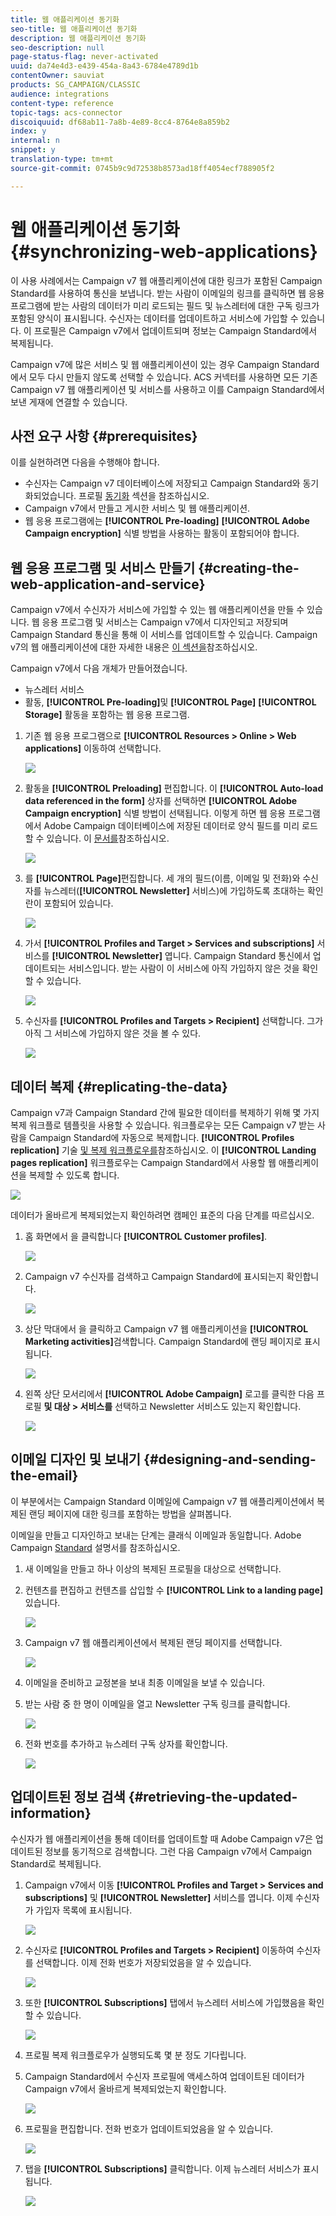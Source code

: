 ```yaml
---
title: 웹 애플리케이션 동기화
seo-title: 웹 애플리케이션 동기화
description: 웹 애플리케이션 동기화
seo-description: null
page-status-flag: never-activated
uuid: da74e4d3-e439-454a-8a43-6784e4789d1b
contentOwner: sauviat
products: SG_CAMPAIGN/CLASSIC
audience: integrations
content-type: reference
topic-tags: acs-connector
discoiquuid: df68ab11-7a8b-4e89-8cc4-8764e8a859b2
index: y
internal: n
snippet: y
translation-type: tm+mt
source-git-commit: 0745b9c9d72538b8573ad18ff4054ecf788905f2

---
```



# 웹 애플리케이션 동기화{#synchronizing-web-applications}

이 사용 사례에서는 Campaign v7 웹 애플리케이션에 대한 링크가 포함된 Campaign Standard를 사용하여 통신을 보냅니다. 받는 사람이 이메일의 링크를 클릭하면 웹 응용 프로그램에 받는 사람의 데이터가 미리 로드되는 필드 및 뉴스레터에 대한 구독 링크가 포함된 양식이 표시됩니다. 수신자는 데이터를 업데이트하고 서비스에 가입할 수 있습니다. 이 프로필은 Campaign v7에서 업데이트되며 정보는 Campaign Standard에서 복제됩니다.

Campaign v7에 많은 서비스 및 웹 애플리케이션이 있는 경우 Campaign Standard에서 모두 다시 만들지 않도록 선택할 수 있습니다. ACS 커넥터를 사용하면 모든 기존 Campaign v7 웹 애플리케이션 및 서비스를 사용하고 이를 Campaign Standard에서 보낸 게재에 연결할 수 있습니다.

## 사전 요구 사항 {#prerequisites}

이를 실현하려면 다음을 수행해야 합니다.

* 수신자는 Campaign v7 데이터베이스에 저장되고 Campaign Standard와 동기화되었습니다. 프로필 [동기화](../../integrations/using/synchronizing-profiles.md) 섹션을 참조하십시오.
* Campaign v7에서 만들고 게시한 서비스 및 웹 애플리케이션.
* 웹 응용 프로그램에는 **[!UICONTROL Pre-loading]** **[!UICONTROL Adobe Campaign encryption]** 식별 방법을 사용하는 활동이 포함되어야 합니다.

## 웹 응용 프로그램 및 서비스 만들기 {#creating-the-web-application-and-service}

Campaign v7에서 수신자가 서비스에 가입할 수 있는 웹 애플리케이션을 만들 수 있습니다. 웹 응용 프로그램 및 서비스는 Campaign v7에서 디자인되고 저장되며 Campaign Standard 통신을 통해 이 서비스를 업데이트할 수 있습니다. Campaign v7의 웹 애플리케이션에 대한 자세한 내용은 [이 섹션을](../../web/using/adding-fields-to-a-web-form.md#subscription-checkboxes)참조하십시오.

Campaign v7에서 다음 개체가 만들어졌습니다.

* 뉴스레터 서비스
* 활동, **[!UICONTROL Pre-loading]**&#x200B;및 **[!UICONTROL Page]** **[!UICONTROL Storage]** 활동을 포함하는 웹 응용 프로그램.

1. 기존 웹 응용 프로그램으로 **[!UICONTROL Resources > Online > Web applications]** 이동하여 선택합니다.

   ![](assets/acs_connect_lp_2.png)

1. 활동을 **[!UICONTROL Preloading]** 편집합니다. 이 **[!UICONTROL Auto-load data referenced in the form]** 상자를 선택하면 **[!UICONTROL Adobe Campaign encryption]** 식별 방법이 선택됩니다. 이렇게 하면 웹 응용 프로그램에서 Adobe Campaign 데이터베이스에 저장된 데이터로 양식 필드를 미리 로드할 수 있습니다. 이 [문서를](../../web/using/publishing-a-web-form.md#pre-loading-the-form-data)참조하십시오.

   ![](assets/acs_connect_lp_4.png)

1. 를 **[!UICONTROL Page]**&#x200B;편집합니다. 세 개의 필드(이름, 이메일 및 전화)와 수신자를 뉴스레터(**[!UICONTROL Newsletter]** 서비스)에 가입하도록 초대하는 확인란이 포함되어 있습니다.

   ![](assets/acs_connect_lp_3.png)

1. 가서 **[!UICONTROL Profiles and Target > Services and subscriptions]** 서비스를 **[!UICONTROL Newsletter]** 엽니다. Campaign Standard 통신에서 업데이트되는 서비스입니다. 받는 사람이 이 서비스에 아직 가입하지 않은 것을 확인할 수 있습니다.

   ![](assets/acs_connect_lp_5.png)

1. 수신자를 **[!UICONTROL Profiles and Targets > Recipient]** 선택합니다. 그가 아직 그 서비스에 가입하지 않은 것을 볼 수 있다.

   ![](assets/acs_connect_lp_6.png)

## 데이터 복제 {#replicating-the-data}

Campaign v7과 Campaign Standard 간에 필요한 데이터를 복제하기 위해 몇 가지 복제 워크플로 템플릿을 사용할 수 있습니다. 워크플로우는 모든 Campaign v7 받는 사람을 Campaign Standard에 자동으로 복제합니다. **[!UICONTROL Profiles replication]** 기술 [및 복제 워크플로우를](../../integrations/using/acs-connector-principles-and-data-cycle.md#technical-and-replication-workflows)참조하십시오. 이 **[!UICONTROL Landing pages replication]** 워크플로우는 Campaign Standard에서 사용할 웹 애플리케이션을 복제할 수 있도록 합니다.

![](assets/acs_connect_lp_1.png)

데이터가 올바르게 복제되었는지 확인하려면 캠페인 표준의 다음 단계를 따르십시오.

1. 홈 화면에서 을 클릭합니다 **[!UICONTROL Customer profiles]**.

   ![](assets/acs_connect_lp_7.png)

1. Campaign v7 수신자를 검색하고 Campaign Standard에 표시되는지 확인합니다.

   ![](assets/acs_connect_lp_8.png)

1. 상단 막대에서 을 클릭하고 Campaign v7 웹 애플리케이션을 **[!UICONTROL Marketing activities]**&#x200B;검색합니다. Campaign Standard에 랜딩 페이지로 표시됩니다.

   ![](assets/acs_connect_lp_9.png)

1. 왼쪽 상단 모서리에서 **[!UICONTROL Adobe Campaign]** 로고를 클릭한 다음 프로필 **및 대상 > 서비스를** 선택하고 Newsletter 서비스도 있는지 확인합니다.

   ![](assets/acs_connect_lp_10.png)

## 이메일 디자인 및 보내기 {#designing-and-sending-the-email}

이 부분에서는 Campaign Standard 이메일에 Campaign v7 웹 애플리케이션에서 복제된 랜딩 페이지에 대한 링크를 포함하는 방법을 살펴봅니다.

이메일을 만들고 디자인하고 보내는 단계는 클래식 이메일과 동일합니다. Adobe Campaign [Standard](https://helpx.adobe.com/support/campaign/standard.html) 설명서를 참조하십시오.

1. 새 이메일을 만들고 하나 이상의 복제된 프로필을 대상으로 선택합니다.
1. 컨텐츠를 편집하고 컨텐츠를 삽입할 수 **[!UICONTROL Link to a landing page]**&#x200B;있습니다.

   ![](assets/acs_connect_lp_12.png)

1. Campaign v7 웹 애플리케이션에서 복제된 랜딩 페이지를 선택합니다.

   ![](assets/acs_connect_lp_13.png)

1. 이메일을 준비하고 교정본을 보내 최종 이메일을 보낼 수 있습니다.
1. 받는 사람 중 한 명이 이메일을 열고 Newsletter 구독 링크를 클릭합니다.

   ![](assets/acs_connect_lp_14.png)

1. 전화 번호를 추가하고 뉴스레터 구독 상자를 확인합니다.

   ![](assets/acs_connect_lp_15.png)

## 업데이트된 정보 검색 {#retrieving-the-updated-information}

수신자가 웹 애플리케이션을 통해 데이터를 업데이트할 때 Adobe Campaign v7은 업데이트된 정보를 동기적으로 검색합니다. 그런 다음 Campaign v7에서 Campaign Standard로 복제됩니다.

1. Campaign v7에서 이동 **[!UICONTROL Profiles and Target > Services and subscriptions]** 및 **[!UICONTROL Newsletter]** 서비스를 엽니다. 이제 수신자가 가입자 목록에 표시됩니다.

   ![](assets/acs_connect_lp_16.png)

1. 수신자로 **[!UICONTROL Profiles and Targets > Recipient]** 이동하여 수신자를 선택합니다. 이제 전화 번호가 저장되었음을 알 수 있습니다.

   ![](assets/acs_connect_lp_17.png)

1. 또한 **[!UICONTROL Subscriptions]** 탭에서 뉴스레터 서비스에 가입했음을 확인할 수 있습니다.

   ![](assets/acs_connect_lp_18.png)

1. 프로필 복제 워크플로우가 실행되도록 몇 분 정도 기다립니다.
1. Campaign Standard에서 수신자 프로필에 액세스하여 업데이트된 데이터가 Campaign v7에서 올바르게 복제되었는지 확인합니다.

   ![](assets/acs_connect_lp_19.png)

1. 프로필을 편집합니다. 전화 번호가 업데이트되었음을 알 수 있습니다.

   ![](assets/acs_connect_lp_20.png)

1. 탭을 **[!UICONTROL Subscriptions]** 클릭합니다. 이제 뉴스레터 서비스가 표시됩니다.

   ![](assets/acs_connect_lp_21.png)


